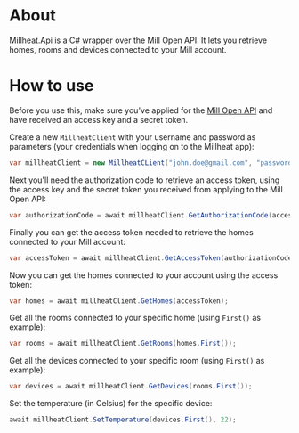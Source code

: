 # About

Millheat.Api is a C# wrapper over the Mill Open API. It lets you retrieve homes, rooms and devices connected to your Mill account.

# How to use
Before you use this, make sure you've applied for the [Mill Open API](https://api.millheat.com/) and have received an access key and a secret token.

Create a new `MillheatClient` with your username and password as parameters (your credentials when logging on to the Millheat app):

```csharp
var millheatClient = new MillheatCLient("john.doe@gmail.com", "password"); 
```

Next you'll need the authorization code to retrieve an access token, using the access key and the secret token you received from applying to the Mill Open API:

```csharp
var authorizationCode = await millheatClient.GetAuthorizationCode(access_key, secret_token);
```

Finally you can get the access token needed to retrieve the homes connected to your Mill account:
```csharp
var accessToken = await millheatClient.GetAccessToken(authorizationCode);
```

Now you can get the homes connected to your account using the access token:
```csharp
var homes = await millheatClient.GetHomes(accessToken);
```

Get all the rooms connected to your specific home (using `First()` as example):
```csharp
var rooms = await millheatClient.GetRooms(homes.First());
```

Get all the devices connected to your specific room (using `First()` as example):
```csharp
var devices = await millheatClient.GetDevices(rooms.First());
```

Set the temperature (in Celsius) for the specific device:
```csharp
await millheatClient.SetTemperature(devices.First(), 22);
```
